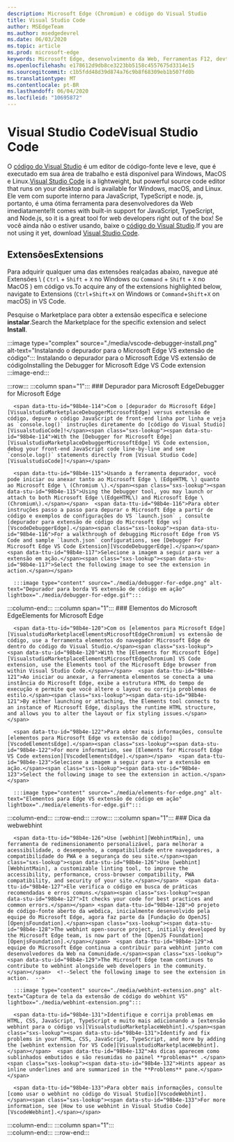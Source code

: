 ```yaml
---
description: Microsoft Edge (Chromium) e código do Visual Studio
title: Visual Studio Code
author: MSEdgeTeam
ms.author: msedgedevrel
ms.date: 06/03/2020
ms.topic: article
ms.prod: microsoft-edge
keywords: Microsoft Edge, desenvolvimento da Web, Ferramentas F12, devtools, código vs, código do Visual Studio, depurador, dica da Web
ms.openlocfilehash: e178612d9db8ce3223bb5158c4557675d3314e15
ms.sourcegitcommit: c1b5fdd48d39d874a76c9b8f68309eb1b507fd0b
ms.translationtype: MT
ms.contentlocale: pt-BR
ms.lasthandoff: 06/04/2020
ms.locfileid: "10695872"
---
```

# <span data-ttu-id="98b4e-104">Visual Studio Code</span><span class="sxs-lookup"><span data-stu-id="98b4e-104">Visual Studio Code</span></span>  

<span data-ttu-id="98b4e-105">O [código do Visual Studio][VisualStudioCodeDocs] é um editor de código-fonte leve e leve, que é executado em sua área de trabalho e está disponível para Windows, MacOS e Linux.</span><span class="sxs-lookup"><span data-stu-id="98b4e-105">[Visual Studio Code][VisualStudioCodeDocs] is a lightweight, but powerful source code editor that runs on your desktop and is available for Windows, macOS, and Linux.</span></span>  <span data-ttu-id="98b4e-106">Ele vem com suporte interno para JavaScript, TypeScript e node. js, portanto, é uma ótima ferramenta para desenvolvedores da Web imediatamente!</span><span class="sxs-lookup"><span data-stu-id="98b4e-106">It comes with built-in support for JavaScript, TypeScript, and Node.js, so it is a great tool for web developers right out of the box!</span></span>  <span data-ttu-id="98b4e-107">Se você ainda não o estiver usando, baixe o [código do Visual Studio][VisualstudioCode].</span><span class="sxs-lookup"><span data-stu-id="98b4e-107">If you are not using it yet, download [Visual Studio Code][VisualstudioCode].</span></span>  

## <span data-ttu-id="98b4e-108">Extensões</span><span class="sxs-lookup"><span data-stu-id="98b4e-108">Extensions</span></span>  

<!--Todo: We want to put something like the tiles for extensions VS Code uses on this page https://code.visualstudio.com/Docs#top-extensions but I don't think this is a markdown page.  I think it's a web page.  I couldn't find anything in https://github.com/Microsoft/vscode-docs that looks like this page. In the meantime, here's what I've come up with: -->  

<span data-ttu-id="98b4e-109">Para adquirir qualquer uma das extensões realçadas abaixo, navegue até Extensões \ ( `Ctrl` + `Shift` + `X` no Windows ou `Command` + `Shift` + `X` no MacOS \) em código vs.</span><span class="sxs-lookup"><span data-stu-id="98b4e-109">To acquire any of the extensions highlighted below, navigate to Extensions \(`Ctrl`+`Shift`+`X` on Windows or `Command`+`Shift`+`X` on macOS\) in VS Code.</span></span>  

<span data-ttu-id="98b4e-110">Pesquise o Marketplace para obter a extensão específica e selecione **instalar**.</span><span class="sxs-lookup"><span data-stu-id="98b4e-110">Search the Marketplace for the specific extension and select **Install**.</span></span>  

:::image type="complex" source="./media/vscode-debugger-install.png" alt-text="Instalando o depurador para o Microsoft Edge VS extensão de código":::
   <span data-ttu-id="98b4e-112">Instalando o depurador para o Microsoft Edge VS extensão de código</span><span class="sxs-lookup"><span data-stu-id="98b4e-112">Installing the Debugger for Microsoft Edge VS Code extension</span></span>  
:::image-end:::  

:::row:::
   :::column span="1":::
      ### <span data-ttu-id="98b4e-113">Depurador para Microsoft Edge</span><span class="sxs-lookup"><span data-stu-id="98b4e-113">Debugger for Microsoft Edge</span></span>  

      <span data-ttu-id="98b4e-114">Com o [depurador do Microsoft Edge][VisualstudioMarketplaceDebuggerMicrosoftEdge] versus extensão de código, depure o código JavaScript de front-end linha por linha e veja as `console.log()` instruções diretamente do [código do Visual Studio][VisualstudioCode]!</span><span class="sxs-lookup"><span data-stu-id="98b4e-114">With the [Debugger for Microsoft Edge][VisualstudioMarketplaceDebuggerMicrosoftEdge] VS Code extension, debug your front-end JavaScript code line-by-line and see `console.log()` statements directly from [Visual Studio Code][VisualstudioCode]!</span></span>  
      
      <span data-ttu-id="98b4e-115">Usando a ferramenta depurador, você pode iniciar ou anexar tanto ao Microsoft Edge \ (EdgeHTML \) quanto ao Microsoft Edge \ (Chromium \).</span><span class="sxs-lookup"><span data-stu-id="98b4e-115">Using the Debugger tool, you may launch or attach to both Microsoft Edge \(EdgeHTML\) and Microsoft Edge \(Chromium\).</span></span>  <span data-ttu-id="98b4e-116">Para obter instruções passo a passo para depurar o Microsoft Edge a partir de código e exemplos de configurações do VS `launch.json` , consulte [depurador para extensão de código do Microsoft Edge vs][VscodeDebuggerEdge].</span><span class="sxs-lookup"><span data-stu-id="98b4e-116">For a walkthrough of debugging Microsoft Edge from VS Code and sample `launch.json` configurations, see [Debugger For Microsoft Edge VS Code Extension][VscodeDebuggerEdge].</span></span>  <span data-ttu-id="98b4e-117">Selecione a imagem a seguir para ver a extensão em ação.</span><span class="sxs-lookup"><span data-stu-id="98b4e-117">Select the following image to see the extension in action.</span></span>  

      :::image type="content" source="./media/debugger-for-edge.png" alt-text="Depurador para borda VS extensão de código em ação" lightbox="./media/debugger-for-edge.gif":::  
   :::column-end:::
   :::column span="1":::
      ### <span data-ttu-id="98b4e-119">Elementos do Microsoft Edge</span><span class="sxs-lookup"><span data-stu-id="98b4e-119">Elements for Microsoft Edge</span></span>  
      
      <span data-ttu-id="98b4e-120">Com os [elementos para Microsoft Edge][VisualstudioMarketplaceElementsMicrosoftEdgeChromium] vs extensão de código, use a ferramenta elementos do navegador Microsoft Edge de dentro do código do Visual Studio.</span><span class="sxs-lookup"><span data-stu-id="98b4e-120">With the [Elements for Microsoft Edge][VisualstudioMarketplaceElementsMicrosoftEdgeChromium] VS Code extension, use the Elements tool of the Microsoft Edge browser from within Visual Studio Code.</span></span>  <span data-ttu-id="98b4e-121">Ao iniciar ou anexar, a ferramenta elementos se conecta a uma instância do Microsoft Edge, exibe a estrutura HTML do tempo de execução e permite que você altere o layout ou corrija problemas de estilo.</span><span class="sxs-lookup"><span data-stu-id="98b4e-121">By either launching or attaching, the Elements tool connects to an instance of Microsoft Edge, displays the runtime HTML structure, and allows you to alter the layout or fix styling issues.</span></span>  
      
      <span data-ttu-id="98b4e-122">Para obter mais informações, consulte [elementos para Microsoft Edge vs extensão de código][VscodeElementsEdge].</span><span class="sxs-lookup"><span data-stu-id="98b4e-122">For more information, see [Elements for Microsoft Edge VS Code extension][VscodeElementsEdge].</span></span>  <span data-ttu-id="98b4e-123">Selecione a imagem a seguir para ver a extensão em ação.</span><span class="sxs-lookup"><span data-stu-id="98b4e-123">Select the following image to see the extension in action.</span></span>  
      
      :::image type="content" source="./media/elements-for-edge.png" alt-text="Elementos para Edge VS extensão de código em ação" lightbox="./media/elements-for-edge.gif":::  
   :::column-end:::
:::row-end:::
:::row:::
   :::column span="1":::
      ### <span data-ttu-id="98b4e-125">Dica da web</span><span class="sxs-lookup"><span data-stu-id="98b4e-125">webhint</span></span>
      
      <span data-ttu-id="98b4e-126">Use [webhint][WebhintMain], uma ferramenta de redimensionamento personalizável, para melhorar a acessibilidade, o desempenho, a compatibilidade entre navegadores, a compatibilidade do PWA e a segurança do seu site.</span><span class="sxs-lookup"><span data-stu-id="98b4e-126">Use [webhint][WebhintMain], a customizable linting tool, to improve the accessibility, performance, cross-browser compatibility, PWA compatibility, and security of your site.</span></span>  <span data-ttu-id="98b4e-127">Ele verifica o código em busca de práticas recomendadas e erros comuns.</span><span class="sxs-lookup"><span data-stu-id="98b4e-127">It checks your code for best practices and common errors.</span></span> <span data-ttu-id="98b4e-128">O projeto de código-fonte aberto da webdica, inicialmente desenvolvido pela equipe do Microsoft Edge, agora faz parte da [Fundação do OpenJS][OpenjsFoundation].</span><span class="sxs-lookup"><span data-stu-id="98b4e-128">The webhint open-source project, initially developed by the Microsoft Edge team, is now part of the [OpenJS Foundation][OpenjsFoundation].</span></span>  <span data-ttu-id="98b4e-129">A equipe do Microsoft Edge continua a contribuir para webhint junto com desenvolvedores da Web na Comunidade.</span><span class="sxs-lookup"><span data-stu-id="98b4e-129">The Microsoft Edge team continues to contribute to webhint alongside web developers in the community.</span></span>  <!--Select the following image to see the extension in action.  -->  
      
      :::image type="content" source="./media/webhint-extension.png" alt-text="Captura de tela da extensão de código do webhint VS" lightbox="./media/webhint-extension.png":::  
      
      <span data-ttu-id="98b4e-131">Identifique e corrija problemas em HTML, CSS, JavaScript, TypeScript e muito mais adicionando a [extensão webhint para o código vs][VisualstudioMarketplaceWebhint].</span><span class="sxs-lookup"><span data-stu-id="98b4e-131">Identify and fix problems in your HTML, CSS, JavaScript, TypeScript, and more by adding the [webhint extension for VS Code][VisualstudioMarketplaceWebhint].</span></span>  <span data-ttu-id="98b4e-132">As dicas aparecem como sublinhados embutidos e são resumidas no painel **problemas** .</span><span class="sxs-lookup"><span data-stu-id="98b4e-132">Hints appear as inline underlines and are summarized in the **Problems** pane.</span></span>  
      
      <span data-ttu-id="98b4e-133">Para obter mais informações, consulte [como usar o webhint no código do Visual Studio][VscodeWebhint].</span><span class="sxs-lookup"><span data-stu-id="98b4e-133">For more information, see [How to use webhint in Visual Studio Code][VscodeWebhint].</span></span>  
   :::column-end:::
   :::column span="1":::
      <!--Empty to retain grid  -->  
   :::column-end:::
:::row-end:::

<!-- image links -->  

<!--links -->  

[VscodeDebuggerEdge]: ./debugger-for-edge.md "Depurador para Microsoft Edge VS extensão de código | Documentos da Microsoft"  
[VscodeElementsEdge]: ./elements-for-edge.md "Elementos para Microsoft Edge VS extensão de código | Documentos da Microsoft"  
[VscodeWebhint]: ./webhint.md "Webhint VS extensão de código | Documentos da Microsoft"  

[VisualstudioCode]: https://code.visualstudio.com "Código do Visual Studio"  
[VisualStudioCodeDocs]: https://code.visualstudio.com/Docs "Documentação | Código do Visual Studio"   

[VisualstudioMarketplaceDebuggerMicrosoftEdge]: https://marketplace.visualstudio.com/items?itemName=msjsdiag.debugger-for-edge "Depurador para Microsoft Edge | Visual Studio Marketplace"  
[VisualstudioMarketplaceElementsMicrosoftEdgeChromium]: https://marketplace.visualstudio.com/items?itemName=ms-edgedevtools.vscode-edge-devtools "Elementos do Microsoft Edge (Chromium) | Visual Studio Marketplace"  

[VisualstudioMarketplaceWebhint]: https://marketplace.visualstudio.com/items?itemName=webhint.vscode-webhint "webhint | Visual Studio Marketplace"  

[WebhintMain]:  https://webhint.io "webhint"  
[OpenjsFoundation]:  https://openjsf.org "Base do OpenJS"  
